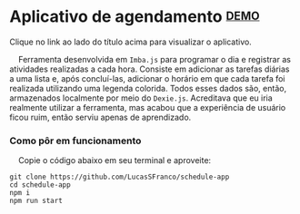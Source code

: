 # Aplicativo de agendamento <sup><sub>[DEMO](https://schedule-app-a70b5.web.app/)</sub></sup>

Clique no link ao lado do título acima para visualizar o aplicativo.

&nbsp;&nbsp;&nbsp;&nbsp;Ferramenta desenvolvida em `Imba.js` para programar o dia e registrar as atividades realizadas a cada hora. Consiste em adicionar as tarefas diárias a uma lista e, após concluí-las, adicionar o horário em que cada tarefa foi realizada utilizando uma legenda colorida. Todos esses dados são, então, armazenados localmente por meio do `Dexie.js`. Acreditava que eu iria realmente utilizar a ferramenta, mas acabou que a experiência de usuário ficou ruim, então serviu apenas de aprendizado.    

### Como pôr em funcionamento

&nbsp;&nbsp;&nbsp;&nbsp;Copie o código abaixo em seu terminal e aproveite:
```
git clone https://github.com/LucasSFranco/schedule-app
cd schedule-app
npm i
npm run start
```
